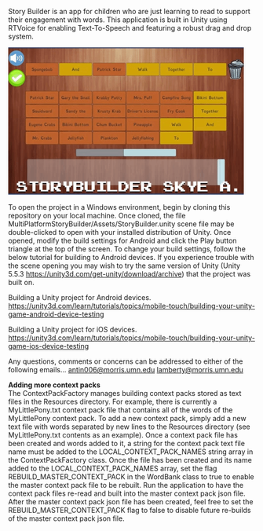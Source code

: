 Story Builder is an app for children who are just learning to read to support their engagement with words. This application is built in Unity using RTVoice for enabling Text-To-Speech and featuring a robust drag and drop system.

![Storybuilder](/Git_Images/Storybuilder_Gif.gif?raw=true "Storybuilder")

To open the project in a Windows environment, begin by cloning this repository on your local machine. Once cloned, the file MultiPlatformStoryBuilder/Assets/StoryBuilder.unity scene file may be double-clicked to open with your installed distribution of Unity. Once opened, modify the build settings for Android and click the Play button triangle at the top of the screen. To change your build settings, follow the below tutorial for building to Android devices. If you experience trouble with the scene opening you may wish to try the same version of Unity (Unity 5.5.3 https://unity3d.com/get-unity/download/archive) that the project was built on. 

Building a Unity project for Android devices.
https://unity3d.com/learn/tutorials/topics/mobile-touch/building-your-unity-game-android-device-testing

Building a Unity project for iOS devices.
https://unity3d.com/learn/tutorials/topics/mobile-touch/building-your-unity-game-ios-device-testing


Any questions, comments or concerns can be addressed to either of the following emails...
antin006@morris.umn.edu
lamberty@morris.umn.edu



<b>Adding more context packs</b> <br>
The ContextPackFactory manages building context packs stored as text files in the Resources directory. For example, there is currently a MyLittlePony.txt context pack file that contains all of the words of the MyLittlePony context pack. To add a new context pack, simply add a new text file with words separated by new lines to the Resources directory (see MyLittlePony.txt contents as an example). Once a context pack file has been created and words added to it, a string for the context pack text file name must be added to the LOCAL_CONTEXT_PACK_NAMES string array in the ContextPackFactory class. Once the file has been created and its name added to the LOCAL_CONTEXT_PACK_NAMES array, set the flag REBUILD_MASTER_CONTEXT_PACK in the WordBank class to true to enable the master context pack file to be rebuilt. Run the application to have the context pack files re-read and built into the master context pack json file. After the master context pack json file has been created, feel free to set the REBUILD_MASTER_CONTEXT_PACK flag to false to disable future re-builds of the master context pack json file.
